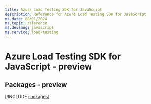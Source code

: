 ```yaml
---
title: Azure Load Testing SDK for JavaScript
description: Reference for Azure Load Testing SDK for JavaScript
ms.date: 08/01/2024
ms.topic: reference
ms.devlang: javascript
ms.service: load-testing
---
```

# Azure Load Testing SDK for JavaScript - preview
## Packages - preview
[!INCLUDE [packages](load-testing-index.md)]